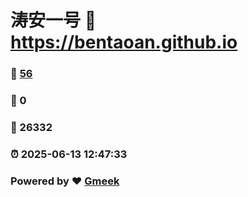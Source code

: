 # 涛安一号 :link: https://bentaoan.github.io 
### :page_facing_up: [56](https://bentaoan.github.io/tag.html) 
### :speech_balloon: 0 
### :hibiscus: 26332 
### :alarm_clock: 2025-06-13 12:47:33 
### Powered by :heart: [Gmeek](https://github.com/Meekdai/Gmeek)
